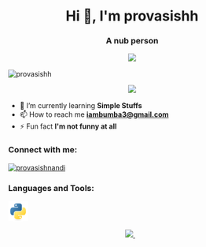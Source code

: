 <h1 align="center">Hi 👋, I'm provasishh</h1>
<h3 align="center">A nub person</h3>
<p align="center"><img src="https://media2.giphy.com/media/llarwdtFqG63IlqUR1/giphy.gif" width="60"></p>

<p align="left"> <img src="https://komarev.com/ghpvc/?username=provasishh&label=Profile%20views&color=0e75b6&style=flat" alt="provasishh" /> </p>
<p align="center"><img src="https://media.giphy.com/media/WUlplcMpOCEmTGBtBW/giphy.gif" width="100"></p>

- 🌱 I’m currently learning **Simple Stuffs**
- 📫 How to reach me **iambumba3@gmail.com**
- ⚡ Fun fact **I'm not funny at all**

<h3 align="left">Connect with me:</h3>
<p align="left">
<a href="https://instagram.com/provasishnandi" target="blank"><img align="center" src="https://raw.githubusercontent.com/rahuldkjain/github-profile-readme-generator/master/src/images/icons/Social/instagram.svg" alt="provasishnandi" height="30" width="40" /></a>
</p>

<h3 align="left">Languages and Tools:</h3>
<p align="left"> <a href="https://www.python.org" target="_blank"> <img src="https://raw.githubusercontent.com/devicons/devicon/master/icons/python/python-original.svg" alt="python" width="40" height="40"/> </a> </p>
<p align='center'>
<a href="https://t.me/provasishh/">
<img src="https://img.shields.io/badge/Telegram-2CA5E0?style=for-the-badge&logo=telegram&logoColor=white&style=round" width="100" />
</a>&nbsp;&nbsp;

